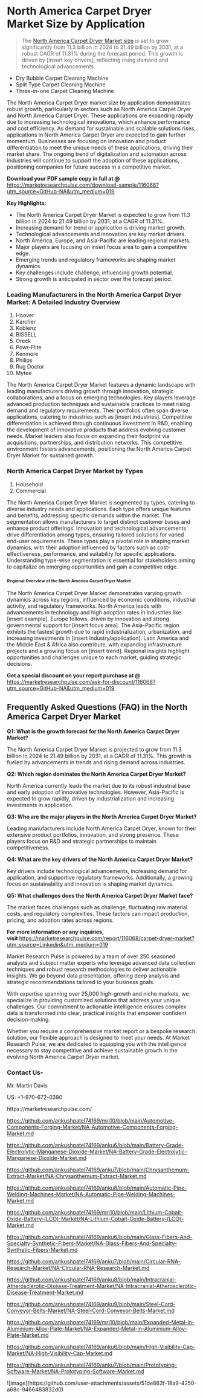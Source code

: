 <h1>North America Carpet Dryer Market&nbsp;Size by Application</h1><blockquote><p>The <a href="https://marketresearchpulse.com/download-sample/116068?utm_source=GitHub-NA&amp;utm_medium=019">North America Carpet Dryer Market size</a> is set to grow significantly from 11.3 billion in 2024 to 21.49 billion by 2031, at a robust CAGR of 11.31% during the forecast period. This growth is driven by [insert key drivers], reflecting rising demand and technological advancements.</p></blockquote><ul><li>Dry Bubble Carpet Cleaning Machine <li> Split Type Carpet Cleaning Machine <li> Three-in-one Carpet Cleaning Machine</li></ul><p>The North America Carpet Dryer market size by application demonstrates robust growth, particularly in sectors such as North America Carpet Dryer and North America Carpet Dryer. These applications are expanding rapidly due to increasing technological innovations, which enhance performance and cost efficiency. As demand for sustainable and scalable solutions rises, applications in North America Carpet Dryer are expected to gain further momentum. Businesses are focusing on innovation and product differentiation to meet the unique needs of these applications, driving their market share. The ongoing trend of digitalization and automation across industries will continue to support the adoption of these applications, positioning companies for future success in a competitive market.</p><p><strong>Download your PDF sample copy in full at @ </strong><a href="https://marketresearchpulse.com/download-sample/116068?utm_source=GitHub-NA&amp;utm_medium=019">https://marketresearchpulse.com/download-sample/116068?utm_source=GitHub-NA&amp;utm_medium=019</a></p><p><strong>Key Highlights: </strong></p><ul><li>The North America Carpet Dryer Market is expected to grow from 11.3 billion in 2024 to 21.49 billion by 2031, at a CAGR of 11.31%.</li><li>Increasing demand for trend or application is driving market growth.</li><li>Technological advancements and innovation are key market drivers.</li><li>North America, Europe, and Asia-Pacific are leading regional markets.</li><li>Major players are focusing on insert focus area to gain a competitive edge.</li><li>Emerging trends and regulatory frameworks are shaping market dynamics.</li><li>Key challenges include challenge, influencing growth potential.</li><li>Strong growth is anticipated in sector over the forecast period.</li></ul><h3>Leading Manufacturers in the North America Carpet Dryer Market: A Detailed Industry Overview</h3><ol><li>Hoover</li><li>Karcher</li><li>Koblenz</li><li>BISSELL</li><li>Oreck</li><li>Powr-Flite</li><li>Kenmore</li><li>Philips</li><li>Rug Doctor</li><li>Mytee</li></ol><div class="flex max-w-full flex-col flex-grow"><div class="min-h-8 text-message flex w-full flex-col items-end gap-2 whitespace-normal break-words [.text-message+&amp;]:mt-5" dir="auto" data-message-author-role="assistant" data-message-id="fd8432e4-4910-450d-b182-61b7bfb0a01f" data-message-model-slug="gpt-4o"><div class="flex w-full flex-col gap-1 empty:hidden first:pt-[3px]"><div class="markdown prose w-full break-words dark:prose-invert light"><p>The North America Carpet Dryer Market features a dynamic landscape with leading manufacturers driving growth through innovation, strategic collaborations, and a focus on emerging technologies. Key players leverage advanced production techniques and sustainable practices to meet rising demand and regulatory requirements. Their portfolios often span diverse applications, catering to industries such as [insert industries]. Competitive differentiation is achieved through continuous investment in R&amp;D, enabling the development of innovative products that address evolving customer needs. Market leaders also focus on expanding their footprint via acquisitions, partnerships, and distribution networks. This competitive environment fosters advancements, positioning the North America Carpet Dryer Market for sustained growth.</p></div></div></div></div><h3>North America Carpet Dryer Market by Types</h3><ol><li>Household <li> Commercial</li></ol><div class="flex max-w-full flex-col flex-grow"><div class="min-h-8 text-message flex w-full flex-col items-end gap-2 whitespace-normal break-words [.text-message+&amp;]:mt-5" dir="auto" data-message-author-role="assistant" data-message-id="084470be-0bb7-4664-bddf-5156b4f41249" data-message-model-slug="gpt-4o-mini"><div class="flex w-full flex-col gap-1 empty:hidden first:pt-[3px]"><div class="markdown prose w-full break-words dark:prose-invert light"><p>The North America Carpet Dryer Market is segmented by types, catering to diverse industry needs and applications. Each type offers unique features and benefits, addressing specific demands within the market. The segmentation allows manufacturers to target distinct customer bases and enhance product offerings. Innovation and technological advancements drive differentiation among types, ensuring tailored solutions for varied end-user requirements. These types play a pivotal role in shaping market dynamics, with their adoption influenced by factors such as cost-effectiveness, performance, and suitability for specific applications. Understanding type-wise segmentation is essential for stakeholders aiming to capitalize on emerging opportunities and gain a competitive edge.</p></div></div></div></div><h3><span style="font-size: 11px;">Regional Overview of the North America Carpet Dryer Market</span></h3><div class="flex max-w-full flex-col flex-grow"><div class="min-h-8 text-message flex w-full flex-col items-end gap-2 whitespace-normal break-words [.text-message+&amp;]:mt-5" dir="auto" data-message-author-role="assistant" data-message-id="e9038762-ce64-4e30-91c9-9bd413514231" data-message-model-slug="gpt-4o-mini"><div class="flex w-full flex-col gap-1 empty:hidden first:pt-[3px]"><div class="markdown prose w-full break-words dark:prose-invert light"><p>The North America Carpet Dryer Market demonstrates varying growth dynamics across key regions, influenced by economic conditions, industrial activity, and regulatory frameworks. North America leads with advancements in technology and high adoption rates in industries like [insert example]. Europe follows, driven by innovation and strong governmental support for [insert focus area]. The Asia-Pacific region exhibits the fastest growth due to rapid industrialization, urbanization, and increasing investments in [insert industry/application]. Latin America and the Middle East &amp; Africa also contribute, with expanding infrastructure projects and a growing focus on [insert trend]. Regional insights highlight opportunities and challenges unique to each market, guiding strategic decisions.</p></div></div></div></div><p><strong>Get a special discount on your report purchase at @ </strong><a href="https://marketresearchpulse.com/ask-for-discount/116068?utm_source=GitHub-NA&amp;utm_medium=019">https://marketresearchpulse.com/ask-for-discount/116068?utm_source=GitHub-NA&amp;utm_medium=019</a></p><h2>Frequently Asked Questions (FAQ) in the North America Carpet Dryer Market</h2><p><strong>Q1: What is the growth forecast for the North America Carpet Dryer Market?</strong></p><p>The North America Carpet Dryer Market is projected to grow from 11.3 billion in 2024 to 21.49 billion by 2031, at a CAGR of 11.31%. This growth is fueled by advancements in trends and rising demand across industries.</p><p><strong>Q2: Which region dominates the North America Carpet Dryer Market?</strong></p><p>North America currently leads the market due to its robust industrial base and early adoption of innovative technologies. However, Asia-Pacific is expected to grow rapidly, driven by industrialization and increasing investments in application.</p><p><strong>Q3: Who are the major players in the North America Carpet Dryer Market?</strong></p><p>Leading manufacturers include North America Carpet Dryer, known for their extensive product portfolios, innovation, and strong presence. These players focus on R&amp;D and strategic partnerships to maintain competitiveness.</p><p><strong>Q4: What are the key drivers of the North America Carpet Dryer Market?</strong></p><p>Key drivers include technological advancements, increasing demand for application, and supportive regulatory frameworks. Additionally, a growing focus on sustainability and innovation is shaping market dynamics.</p><p><strong>Q5: What challenges does the North America Carpet Dryer Market face?</strong></p><p>The market faces challenges such as challenge, fluctuating raw material costs, and regulatory complexities. These factors can impact production, pricing, and adoption rates across regions.</p><p><strong>For more information or any inquiries, visit&nbsp;</strong><a href="https://marketresearchpulse.com/report/116068/carpet-dryer-market?utm_source=Linkedin&utm_medium=019">https://marketresearchpulse.com/report/116068/carpet-dryer-market?utm_source=Linkedin&utm_medium=019</a></p><p>Market Research Pulse is powered by a team of over 250 seasoned analysts and subject matter experts who leverage advanced data collection techniques and robust research methodologies to deliver actionable insights. We go beyond data presentation, offering deep analysis and strategic recommendations tailored to your business goals.</p><p>With expertise spanning over 25,000 high-growth and niche markets, we specialize in providing customized solutions that address your unique challenges. Our commitment to actionable intelligence ensures complex data is transformed into clear, practical insights that empower confident decision-making.</p><p>Whether you require a comprehensive market report or a bespoke research solution, our flexible approach is designed to meet your needs. At Market Research Pulse, we are dedicated to equipping you with the intelligence necessary to stay competitive and achieve sustainable growth in the evolving North America Carpet Dryer market.</p><h3><strong>Contact Us-</strong></h3><p>Mr. Martin Davis</p><p>US: +1-970-672-0390</p><p>https://marketresearchpulse.com/</p><p><a href="https://github.com/ankushpatel74169/mri10/blob/main/Automotive-Components-Forging-Market/NA-Automotive-Components-Forging-Market.md">https://github.com/ankushpatel74169/mri10/blob/main/Automotive-Components-Forging-Market/NA-Automotive-Components-Forging-Market.md</a></p><p><a href="https://github.com/ankushpatel74169/anku6/blob/main/Battery-Grade-Electrolytic-Manganese-Dioxide-Market/NA-Battery-Grade-Electrolytic-Manganese-Dioxide-Market.md">https://github.com/ankushpatel74169/anku6/blob/main/Battery-Grade-Electrolytic-Manganese-Dioxide-Market/NA-Battery-Grade-Electrolytic-Manganese-Dioxide-Market.md</a></p><p><a href="https://github.com/ankushpatel74169/anku7/blob/main/Chrysanthemum-Extract-Market/NA-Chrysanthemum-Extract-Market.md">https://github.com/ankushpatel74169/anku7/blob/main/Chrysanthemum-Extract-Market/NA-Chrysanthemum-Extract-Market.md</a></p><p><a href="https://github.com/ankushpatel74169/anku8/blob/main/Automatic-Pipe-Welding-Machines-Market/NA-Automatic-Pipe-Welding-Machines-Market.md">https://github.com/ankushpatel74169/anku8/blob/main/Automatic-Pipe-Welding-Machines-Market/NA-Automatic-Pipe-Welding-Machines-Market.md</a></p><p><a href="https://github.com/ankushpatel74169/mri10/blob/main/Lithium-Cobalt-Oxide-Battery-(LCO)-Market/NA-Lithium-Cobalt-Oxide-Battery-(LCO)-Market.md">https://github.com/ankushpatel74169/mri10/blob/main/Lithium-Cobalt-Oxide-Battery-(LCO)-Market/NA-Lithium-Cobalt-Oxide-Battery-(LCO)-Market.md</a></p><p><a href="https://github.com/ankushpatel74169/anku6/blob/main/Glass-Fibers-And-Specialty-Synthetic-Fibers-Market/NA-Glass-Fibers-And-Specialty-Synthetic-Fibers-Market.md">https://github.com/ankushpatel74169/anku6/blob/main/Glass-Fibers-And-Specialty-Synthetic-Fibers-Market/NA-Glass-Fibers-And-Specialty-Synthetic-Fibers-Market.md</a></p><p><a href="https://github.com/ankushpatel74169/anku7/blob/main/Circular-RNA-Research-Market/NA-Circular-RNA-Research-Market.md">https://github.com/ankushpatel74169/anku7/blob/main/Circular-RNA-Research-Market/NA-Circular-RNA-Research-Market.md</a></p><p><a href="https://github.com/ankushpatel74169/anku8/blob/main/Intracranial-Atherosclerotic-Disease-Treatment-Market/NA-Intracranial-Atherosclerotic-Disease-Treatment-Market.md">https://github.com/ankushpatel74169/anku8/blob/main/Intracranial-Atherosclerotic-Disease-Treatment-Market/NA-Intracranial-Atherosclerotic-Disease-Treatment-Market.md</a></p><p><a href="https://github.com/ankushpatel74169/anku9/blob/main/Steel-Cord-Conveyor-Belts-Market/NA-Steel-Cord-Conveyor-Belts-Market.md">https://github.com/ankushpatel74169/anku9/blob/main/Steel-Cord-Conveyor-Belts-Market/NA-Steel-Cord-Conveyor-Belts-Market.md</a></p><p><a href="https://github.com/ankushpatel74169/mri10/blob/main/Expanded-Metal-in-Aluminium-Alloy-Plate-Market/NA-Expanded-Metal-in-Aluminium-Alloy-Plate-Market.md">https://github.com/ankushpatel74169/mri10/blob/main/Expanded-Metal-in-Aluminium-Alloy-Plate-Market/NA-Expanded-Metal-in-Aluminium-Alloy-Plate-Market.md</a></p><p><a href="https://github.com/ankushpatel74169/anku6/blob/main/High-Visibility-Cap-Market/NA-High-Visibility-Cap-Market.md">https://github.com/ankushpatel74169/anku6/blob/main/High-Visibility-Cap-Market/NA-High-Visibility-Cap-Market.md</a></p><p><a href="https://github.com/ankushpatel74169/anku7/blob/main/Prototyping-Software-Market/NA-Prototyping-Software-Market.md">https://github.com/ankushpatel74169/anku7/blob/main/Prototyping-Software-Market/NA-Prototyping-Software-Market.md</a></p>
![image](https://github.com/user-attachments/assets/51de863f-18a9-4250-a68c-9466483832d0)
